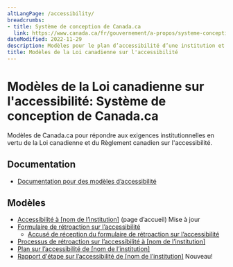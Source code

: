 ```yaml
---
altLangPage: /accessibility/
breadcrumbs:
- title: Système de conception de Canada.ca
  link: https://www.canada.ca/fr/gouvernement/a-propos/systeme-conception.html
dateModified: 2022-11-29
description: Modèles pour le plan d’accessibilité d’une institution et la section de rétroaction. 
title: Modèles de la Loi canadienne sur l'accessibilité
---
```

<h1 property="name" id="wb-cont" dir="ltr"><span class="stacked"><span>Modèles de la Loi canadienne sur l'accessibilité</span>: <span>Système de conception de Canada.ca</span></span></h1>
<p>Modèles de Canada.ca pour répondre aux exigences institutionnelles en vertu de la Loi canadienne et du Règlement canadien sur l'accessibilité.</p>

<h2>Documentation</h2>
<ul>
  <li class="mrgn-tp-lg"><a href="documentation.html">Documentation pour des modèles d’accessibilité</a></li>
 </ul>


<h2>Modèles</h2>
<ul>
  <li class="mrgn-tp-lg"><a href="accessibilite.html">Accessibilité à [nom de l’institution]</a> (page d’accueil) <span class="label label-info">Mise à jour</span></li>
  <li><a href="formulaire-retroaction.html">Formulaire de rétroaction sur l’accessibilité</a>
    <ul>
      <li><a href="retroaction-soumission.html">Accusé de réception du formulaire de rétroaction sur l’accessibilité</a></li>
    </ul></li>
  <li><a href="processus-retroaction.html">Processus de rétroaction sur l’accessibilité à [nom de l’institution]</a></li>
  <li><a href="plan.html">Plan sur l’accessibilité de [nom de l’institution]</a></li>
  <li><a href="rapport-etape.html">Rapport d'étape sur l’accessibilité de [nom de l’institution]</a> <span class="label label-info">Nouveau!</span></li>
</ul>
